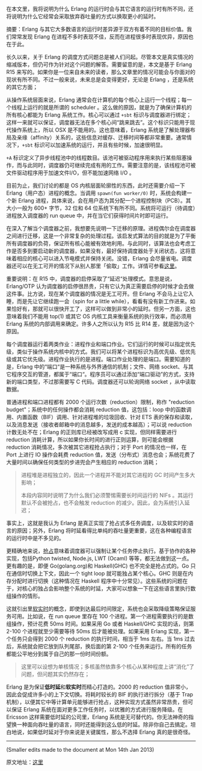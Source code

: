 

在本文里，我将说明为什么 Erlang 的运行时会与其它语言的运行时有所不同，还将说明为什么它经常会采取放弃吞吐量的方式以换取更小的延时。

摘要：Erlang 与其它大多数语言的运行时差异源于双方有着不同的目标价值。我们常常发现 Erlang 在进程不多时表现不佳，反而在进程很多时表现优异，原因也在于此。

长久以来，关于 Erlang 的调度方式问题总是被人们问起。尽管本文是真实情况的缩减版本，但仍可作为针对这个问题的解答。需要留意的是，本文是基于 Erlang R15 来写的。如果你是一位来自未来的读者，那么文章里的情况可能会与你面对的现状有所不同。不过一般来说，未来总是会变得更好，无论是 Erlang ，还是系统的其它方面；

从操作系统层面来说，Erlang 通常会在计算机的每个核心上运行一个线程；每一个线程上运行的就是所谓的 scheduler 。这么做的原因，就是为了确保计算机的所有核心都能为 Erlang 系统工作。核心可以通过 `+sbt` 标识与调度器进行绑定；这样一来就可以保证，调度器无法在多个核心间“跳来跳去”。这个标识只能用于现代操作系统上，所以 OSX 是不能用的。这也意味着，Erlang 系统是了解处理器布局及亲缘（affinity）关系的，这些信息对缓存、迁移时间等都非常重要。通常情况下，`+sbt` 标识可以加速系统的运行，并且有些时候，加速很明显。

`+A` 标识定义了异步线程池中的线程数目。该池可被驱动程序用来执行某些阻塞操作，而与此同时，调度器仍可继续完成有用的工作。需要注意的是，该线程池可被文件驱动程序用于加速文件I/O，但不能加速网络 I/O 。

目前为止，我们讨论的都是 OS 内核层面轮廓性的东西，此时还需要介绍一下 Erlang（用户态）进程的概念。当调用 `spawn(fun worker/0)` 时，系统会构建一个新 Erlang 进程，具体来说，会在用户态为其分配一个进程控制块（PCB）。其大小一般为 600+ 字节，32 位和 64 位系统下有所不同。系统将可运行（待调度）进程放入调度器的 run queue 中，并在当它们获得时间片时即可运行。

在深入了解当个调度器之前，我想要先说明一下迁移的原理。进程偶尔会在调度器之间进行迁移，这是一个非常复杂的处理过程。该启发式算法的目的就是为了平衡所有调度器的负荷，保证所有核心能被有效地利用。与此同时，该算法也会考虑工作是否多到要启动新的调度器，如果没有，最好保持调度器处于关闭状态，这将意味着相应的核心可以进入节电模式并保持关闭。没错，Erlang 会尽量省电。调度器还可以在无工可开的情况下从别人那里「偷取」工作。详情可参看[这里][1]。

重要说明：在 R15 中，调度器的启停采取了“延迟“处理模式。意思是说，Erlang/OTP 认为调度器的启停很昂贵，只有它认为真正需要启停的时候才会去做这件事。比方说，现在某个调度器的情况是无工可开。但 Erlang 不会马上让它入睡，而是先让它继续跑一会（spin for a little while），看看有没有新工作进来。如果恰好有，那就可以很快开工了，这样可以做到非常小的延时。但另一方面，这也意味着我们不能用 top(1) 或其它 OS 内核工具来衡量系统的执行效率，而必须用 Erlang 系统的内部调用来确定。许多人之所以认为 R15 比 R14 差，就是因为这个原因。

每个调度器运行着两类作业：进程作业和端口作业。它们运行的时候可以指定优先级，类似于操作系统内核中的方式。我们可以将某个进程标识为高优先级、低优先级或其它优先级。进程作业执行的是进程。端口作业处理的是端口。需要知道的是，Erlang 中的“端口“是一种系统与外界通信的机制；文件、网络 socket、与其它程序交互的管道，都属于“端口“。程序员可以通过添加“端口驱动”的方式，支持新的端口类型，不过那需要写 C 代码。调度器还可以轮询网络 socket ，从中读取数据。

普通进程和端口进程都有 2000 个运行次数（reduction）限制，称作 "reduction budget"；系统中的任何操作都会消耗 reduction 值，这包括：loop 中的函数调用、内置函数（BIF）调用、针对进程堆的垃圾回收、针对 ETS 表的保存和读取，以及消息发送（接收者邮箱中的消息越多，发送的成本越高）；可以说 reduction 计数无处不在；Erlang 的正则库已经被改写成用 c 实现，但同样需要进行 reduction 消耗计算，所以如果你长时间的进行正则运算，则可能会根据 reduction 消耗情况，多次被其它进程抢占执行；对于 Port 的情况也一样，在 Port 上进行 IO 操作会耗费 reduction 值，发送（分布式）消息也会；系统花费了大量时间以确保任何类型的步进兜会产生相应的 reduction 消耗； 

> 进程堆是进程独立的，因此一个进程并不能对其它进程的 GC 时间产生多大影响；   
>
> 本段内容同时说明了为什么我们必须警惕需要长时间运行的 NIFs 。其运行默认不会被抢占，也不会触发 reduction 的减少。因此，会为系统引入延迟；

事实上，这就是我认为 Erlang 是真正实现了抢占式多任务调度，以及软实时的语言的原因；另外，Erlang 将时延看得比单纯的吞吐量更重要，这在各种编程语言的运行时中是不多见的。

更精确地来说，[抢占][2]意味着调度器可以强制让某个任务停止执行。基于协作的各种实现，包括Python twisted, Node.js, LWT (Ocaml) 等等，都无法做到这一点。更有趣的是，即便 Go(golang.org)和 Haskell(GHC) 也不完全是抢占式的。Go 只在通信时切换上下文，因此一个 tight loop 就可能独占某个核心。GHC 则是在内存分配时进行切换（这种情况在 Haskell 程序中十分常见）。这些系统的问题在于，对核心的独占会影响整个系统的时延，大家可以想象一下在这些语言里执行数组操作的情形。

这就引出里[软实时][3]的概念，即使到达最后时间限定，系统也会采取降级策略保证服务可用。比如说，在 run queue 里存在 100 个进程。第一个进程需要执行的是数组操作，预计花费 50ms 时间。如果采用 Go 或者 Haskell/GHC 实现的话，则第 2-100 个进程就至少需要等待 50ms 后才能被处理。如果采用 Erlang 实现，第一个任务只会得到 2000 个 reduction 的执行时间，相当于 1ms 左右。当 1ms 过去后，系统就会把它放到队列尾部，换后面的第 2-100 个任务来运行。所有的任务都能公平地分到属于自己的那一份时间份额。

> 这里可以设想为单核情况；多核虽然依靠多个核心从某种程度上讲“消化”了问题，但问题其实仍然存在；

Erlang 是为保证**低时延**和**软实时**而精心打造的。2000 的 reduction 值非常小，因此会促成许多小的上下文切换。将耗时较长的 BIF 的执行进行拆分（基于 Trap 机制），以便其它中等计算单元能够进行抢占，这种实现方式虽然非常昂贵，但可以保证 Erlang 系统在面对更多工作任务时，以优雅的方式进行服务降级。在 Ericsson 这样需要低时延的公司里，Erlang 系统是无可替代的。你无法神奇的指望换一种面向吞吐量的语言，同时还能得到这么低的时延。除非你自己去搞定。坦白地说，如果低时延对于你来说是关键属性，那么不选择 Erlang 真的是很奇怪。


----------

(Smaller edits made to the document at Mon 14th Jan 2013)

原文地址：[这里](http://jlouisramblings.blogspot.dk/2013/01/how-erlang-does-scheduling.html)


[1]: http://kth.diva-portal.org/smash/record.jsf?searchId=2&pid=diva2:392243 "《多核心处理器中Erlang虚拟机可扩展性的特征》"
[2]: http://en.wikipedia.org/wiki/Preemption_(computing) 
[3]: http://en.wikipedia.org/wiki/Real-time_computing 